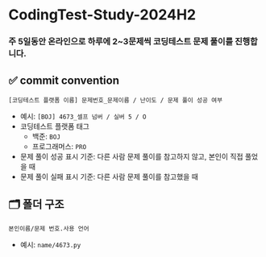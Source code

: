 # CodingTest-Study-2024H2
### 주 5일동안 온라인으로 하루에 2~3문제씩 코딩테스트 문제 풀이를 진행합니다.

## ✅ commit convention
```
[코딩테스트 플랫폼 이름] 문제번호_문제이름 / 난이도 / 문제 풀이 성공 여부
```
- 예시: `[BOJ] 4673_셀프 넘버 / 실버 5 / O`
- 코딩테스트 플랫폼 태그
  - 백준: `BOJ`
  - 프로그래머스: `PRO`
- 문제 풀이 성공 표시 기준: 다른 사람 문제 풀이를 참고하지 않고, 본인이 직접 풀었을 때
- 문제 풀이 실패 표시 기준: 다른 사람 문제 풀이를 참고했을 때

## 🗂️ 폴더 구조
```
본인이름/문제 번호.사용 언어
```
- 예시: `name/4673.py`
